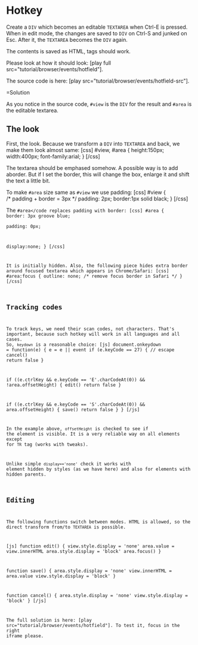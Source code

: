 
# Hotkey 

Create a `DIV` which becomes an editable `TEXTAREA` when Ctrl-E is pressed.
When in edit mode, the changes are saved to `DIV` on Ctrl-S and junked on Esc. After it, the `TEXTAREA` becomes the `DIV` again.

The contents is saved as HTML, tags should work.

Please look at how it should look: [play full src="tutorial/browser/events/hotfield"].

The source code is here: [play src="tutorial/browser/events/hotfield-src"].



=Solution

As you notice in the source code, `#view` is the `DIV` for the result and `#area` is the editable textarea.


## The look   

First, the look. Because we transform a `DIV` into `TEXTAREA` and back, we make them look almost same:
[css]
#view, #area {
  height:150px;
  width:400px;
  font-family:arial;
}
[/css]

The textarea should be emphased somehow. A possible way is to add aborder. But if I set the border, this will change the box, enlarge it and shift the text a little bit.

To make `#area` size same as `#view` we use padding:
[css]
#view {  
  /* padding + border = 3px */
  padding: 2px; 
  border:1px solid black; 
}
[/css]

The <code>#area</code replaces padding with border:
[css]
#area {
  border: 3px groove blue;  
  padding: 0px;

  display:none;
}
[/css]

It is initially hidden. Also, the following piece hides extra border around focused textarea which appears in Chrome/Safari:
[css]
#area:focus { 
  outline: none; /* remove focus border in Safari */
}
[/css]


## Tracking codes   

To track keys, we need their scan codes, not characters. That's important, because such hotkey will work in all languages and all cases. So, <code>keydown</code> is a reasonable choice:
[js]
document.onkeydown = function(e) {
  e = e || event 
  if (e.keyCode == 27) { // escape
    cancel()
    return false
  }

  if ((e.ctrlKey && e.keyCode == 'E'.charCodeAt(0)) && !area.offsetHeight) {
    edit()
    return false
  }

  if ((e.ctrlKey && e.keyCode == 'S'.charCodeAt(0)) && area.offsetHeight) {
    save()
    return false
  }
}
[/js]

In the example above, `offsetHeight` is checked to see if the element is visible. It is a very reliable way on all elements except for `TR` tag (works with tweaks).

Unlike simple `display=='none'` check it works with element hidden by styles (as we have here) and also for elements with hidden parents.


## Editing   

The following functions switch between modes. HTML is allowed, so the direct transform from/to `TEXTAREA` is possible.

[js]
function edit() {
    view.style.display = 'none'
    area.value = view.innerHTML
    area.style.display = 'block'
    area.focus()
}

function save() {
    area.style.display = 'none'
    view.innerHTML = area.value
    view.style.display = 'block'
}

function cancel() {
    area.style.display = 'none'
    view.style.display = 'block'
}
[/js]

The full solution is here: [play src="tutorial/browser/events/hotfield"].
To test it, focus in the right iframe please.

